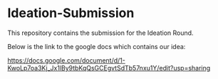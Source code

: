 # Ideation-Submission

This repository contains the submission for the Ideation Round.

Below is the link to the google docs which contains our idea:

https://docs.google.com/document/d/1-KwoLp7oa3Kj_Jx1lBy9tbKqQsGCEgvtSdTb57nxu1Y/edit?usp=sharing
